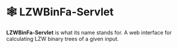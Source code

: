 # 🕸  LZWBinFa-Servlet

**LZWBinFa-Servlet** is what its name stands for. A web interface
for calculating LZW binary trees of a given input.
